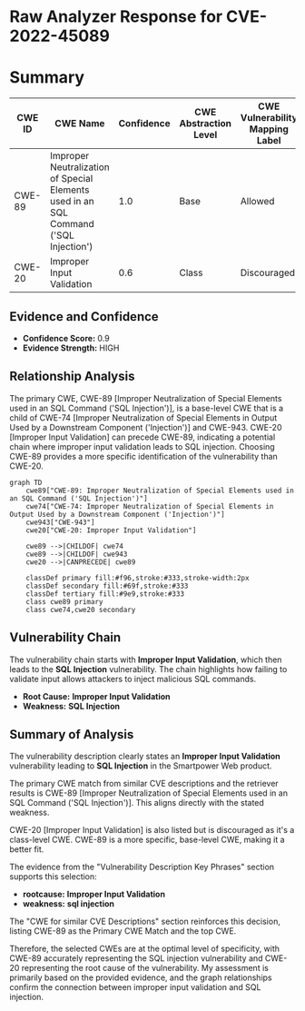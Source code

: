 # Raw Analyzer Response for CVE-2022-45089

# Summary
| CWE ID | CWE Name | Confidence | CWE Abstraction Level | CWE Vulnerability Mapping Label | CWE-Vulnerability Mapping Notes |
|---|---|---|---|---|---|
| CWE-89 | Improper Neutralization of Special Elements used in an SQL Command ('SQL Injection') | 1.0 | Base | Allowed | Primary CWE |
| CWE-20 | Improper Input Validation | 0.6 | Class | Discouraged | Secondary Candidate |

## Evidence and Confidence

*   **Confidence Score:** 0.9
*   **Evidence Strength:** HIGH

## Relationship Analysis
The primary CWE, CWE-89 [Improper Neutralization of Special Elements used in an SQL Command ('SQL Injection')], is a base-level CWE that is a child of CWE-74 [Improper Neutralization of Special Elements in Output Used by a Downstream Component ('Injection')] and CWE-943. CWE-20 [Improper Input Validation] can precede CWE-89, indicating a potential chain where improper input validation leads to SQL injection. Choosing CWE-89 provides a more specific identification of the vulnerability than CWE-20.

```mermaid
graph TD
    cwe89["CWE-89: Improper Neutralization of Special Elements used in an SQL Command ('SQL Injection')"]
    cwe74["CWE-74: Improper Neutralization of Special Elements in Output Used by a Downstream Component ('Injection')"]
    cwe943["CWE-943"]
    cwe20["CWE-20: Improper Input Validation"]
    
    cwe89 -->|CHILDOF| cwe74
    cwe89 -->|CHILDOF| cwe943
    cwe20 -->|CANPRECEDE| cwe89
    
    classDef primary fill:#f96,stroke:#333,stroke-width:2px
    classDef secondary fill:#69f,stroke:#333
    classDef tertiary fill:#9e9,stroke:#333
    class cwe89 primary
    class cwe74,cwe20 secondary
```

## Vulnerability Chain
The vulnerability chain starts with **Improper Input Validation**, which then leads to the **SQL Injection** vulnerability. The chain highlights how failing to validate input allows attackers to inject malicious SQL commands.
  - **Root Cause:** **Improper Input Validation**
  - **Weakness:** **SQL Injection**

## Summary of Analysis
The vulnerability description clearly states an **Improper Input Validation** vulnerability leading to **SQL Injection** in the Smartpower Web product.

The primary CWE match from similar CVE descriptions and the retriever results is CWE-89 [Improper Neutralization of Special Elements used in an SQL Command ('SQL Injection')]. This aligns directly with the stated weakness.

CWE-20 [Improper Input Validation] is also listed but is discouraged as it's a class-level CWE. CWE-89 is a more specific, base-level CWE, making it a better fit.

The evidence from the "Vulnerability Description Key Phrases" section supports this selection:
- **rootcause:** **Improper Input Validation**
- **weakness:** **sql injection**

The "CWE for similar CVE Descriptions" section reinforces this decision, listing CWE-89 as the Primary CWE Match and the top CWE.

Therefore, the selected CWEs are at the optimal level of specificity, with CWE-89 accurately representing the SQL injection vulnerability and CWE-20 representing the root cause of the vulnerability. My assessment is primarily based on the provided evidence, and the graph relationships confirm the connection between improper input validation and SQL injection.